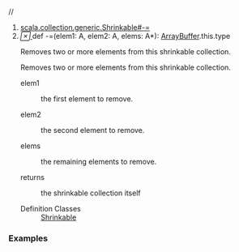 //
<ol>
<li><a href="https://www.scala-lang.org/api/2.12.3/scala/collection/mutable/ArrayBuffer.html#-=(elem1:A,elem2:A,elems:A*):Shrinkable.this.type">scala.collection.generic.Shrinkable#-=</a></li>
<li name="scala.collection.generic.Shrinkable#-=" visbl="pub" class="indented0 " data-isabs="false" fullcomment="yes" group="Ungrouped"> <a id="-=(elem1:A,elem2:A,elems:A*):Shrinkable.this.type"></a><a id="-=(A,A,A*):ArrayBuffer.this.type"></a> <span class="permalink"> <a href="../../../scala/collection/mutable/ArrayBuffer.html#-=(elem1:A,elem2:A,elems:A*):Shrinkable.this.type" title="Permalink"> <i class="material-icons"></i> </a> </span> <span class="modifier_kind"> <span class="modifier"></span> <span class="kind">def</span> </span> <span class="symbol"> <span title="gt4s: $minus$eq" class="name">-=</span><span class="params">(<span name="elem1">elem1: <span class="extype" name="scala.collection.mutable.ArrayBuffer.A">A</span></span>, <span name="elem2">elem2: <span class="extype" name="scala.collection.mutable.ArrayBuffer.A">A</span></span>, <span name="elems">elems: <span class="extype" name="scala.collection.mutable.ArrayBuffer.A">A</span>*</span>)</span><span class="result">: <a href="" class="extype" name="scala.collection.mutable.ArrayBuffer">ArrayBuffer</a>.this.type</span> </span> <p class="shortcomment cmt">Removes two or more elements from this shrinkable collection.</p>
 <div class="fullcomment">
  <div class="comment cmt">
   <p>Removes two or more elements from this shrinkable collection. </p>
  </div>
  <dl class="paramcmts block">
   <dt class="param">
    elem1
   </dt>
   <dd class="cmt">
    <p>the first element to remove.</p>
   </dd>
   <dt class="param">
    elem2
   </dt>
   <dd class="cmt">
    <p>the second element to remove.</p>
   </dd>
   <dt class="param">
    elems
   </dt>
   <dd class="cmt">
    <p>the remaining elements to remove.</p>
   </dd>
   <dt>
    returns
   </dt>
   <dd class="cmt">
    <p>the shrinkable collection itself</p>
   </dd>
  </dl>
  <dl class="attributes block"> 
   <dt>
    Definition Classes
   </dt>
   <dd>
    <a href="../generic/Shrinkable.html" class="extype" name="scala.collection.generic.Shrinkable">Shrinkable</a>
   </dd>
  </dl>
 </div> </li>
        </ol>


### Examples



